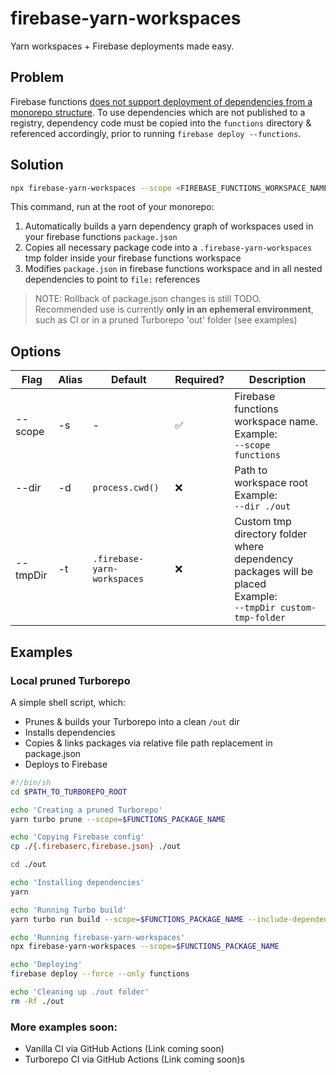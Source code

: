 # firebase-yarn-workspaces

Yarn workspaces + Firebase deployments made easy.

## Problem

Firebase functions [does not support deployment of dependencies from a monorepo structure](https://github.com/firebase/firebase-tools/issues/653). To use dependencies which are not published to a registry, dependency code must be copied into the `functions` directory & referenced accordingly, prior to running `firebase deploy --functions`.

## Solution

```bash
npx firebase-yarn-workspaces --scope <FIREBASE_FUNCTIONS_WORKSPACE_NAME>
```

This command, run at the root of your monorepo:

1. Automatically builds a yarn dependency graph of workspaces used in your firebase functions `package.json`
2. Copies all necessary package code into a `.firebase-yarn-workspaces` tmp folder inside your firebase functions workspace
3. Modifies `package.json` in firebase functions workspace and in all nested dependencies to point to `file:` references

> NOTE: Rollback of package.json changes is still TODO. Recommended use is currently **only in an ephemeral environment**, such as CI or in a pruned Turborepo 'out' folder (see examples)

## Options

| Flag | Alias | Default | Required? | Description |
| - | - | - | - | - |
| --scope | -s | - | ✅ | Firebase functions workspace name. <br /> Example: <br /> `--scope functions`
| --dir | -d | `process.cwd()` | ❌ | Path to workspace root  <br /> Example: <br /> `--dir ./out`
| --tmpDir | -t | `.firebase-yarn-workspaces` | ❌ | Custom tmp directory folder where dependency packages will be placed  <br /> Example: <br /> `--tmpDir custom-tmp-folder`

## Examples

### Local pruned Turborepo

A simple shell script, which:

- Prunes & builds your Turborepo into a clean `/out` dir
- Installs dependencies
- Copies & links packages via relative file path replacement in package.json
- Deploys to Firebase

```bash
#!/bin/sh
cd $PATH_TO_TURBOREPO_ROOT

echo 'Creating a pruned Turborepo'
yarn turbo prune --scope=$FUNCTIONS_PACKAGE_NAME

echo 'Copying Firebase config'
cp ./{.firebaserc,firebase.json} ./out

cd ./out

echo 'Installing dependencies'
yarn

echo 'Running Turbo build'
yarn turbo run build --scope=$FUNCTIONS_PACKAGE_NAME --include-dependencies --no-deps --no-cache

echo 'Running firebase-yarn-workspaces'
npx firebase-yarn-workspaces --scope=$FUNCTIONS_PACKAGE_NAME

echo 'Deploying'
firebase deploy --force --only functions

echo 'Cleaning up ./out folder'
rm -Rf ./out
```

### More examples soon:

- Vanilla CI via GitHub Actions (Link coming soon)
- Turborepo CI via GitHub Actions (Link coming soon)s
